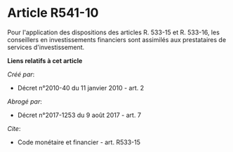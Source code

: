 # Article R541-10

Pour l'application des dispositions des articles R. 533-15 et R. 533-16, les conseillers en investissements financiers sont
assimilés aux prestataires de services d'investissement.

**Liens relatifs à cet article**

_Créé par_:

  - Décret n°2010-40 du 11 janvier 2010 - art. 2

_Abrogé par_:

  - Décret n°2017-1253 du 9 août 2017 - art. 7

_Cite_:

  - Code monétaire et financier - art. R533-15
